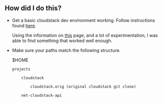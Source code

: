 ## How did I do this?

* Get a basic cloudstack dev environment working. Follow instructions found
  [here](https://cwiki.apache.org/confluence/display/CLOUDSTACK/How+to+build+CloudStack).

    Using the information on
    [this](https://cwiki.apache.org/confluence/display/CLOUDSTACK/How+To+Generate+CloudStack+API+Documentation)
    page, and a lot of experimentation, I was able to find something that
    worked well enough.

* Make sure your paths match the following structure.

    $HOME

      projects

          cloudstack

              cloudstack.orig (original cloudstack git clone)

          net-cloudstack-api

